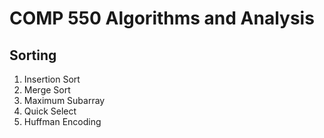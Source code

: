 # COMP 550 Algorithms and Analysis

## Sorting
1. Insertion Sort
2. Merge Sort
3. Maximum Subarray
4. Quick Select
5. Huffman Encoding